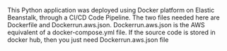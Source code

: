 This Python application was deployed using Docker platform on Elastic Beanstalk, through a CI/CD Code Pipeline. 
The two files needed here are Dockerfile and Dockerrun.aws.json.
Dockerrun.aws.json is the AWS equivalent of a docker-compose.yml file.
If the source code is stored in docker hub, then you just need Dockerrun.aws.json file
